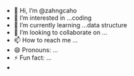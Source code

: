 - 👋 Hi, I’m @zahngcaho
- 👀 I’m interested in ...coding
- 🌱 I’m currently learning ...data structure
- 💞️ I’m looking to collaborate on ...
- 📫 How to reach me ...
- 😄 Pronouns: ...
- ⚡ Fun fact: ...
- 
<!---
zahngcaho/zahngcaho is a ✨ special ✨ repository because its `README.md` (this file) appears on your GitHub profile.
You can click the Preview link to take a look at your changes.
--->
